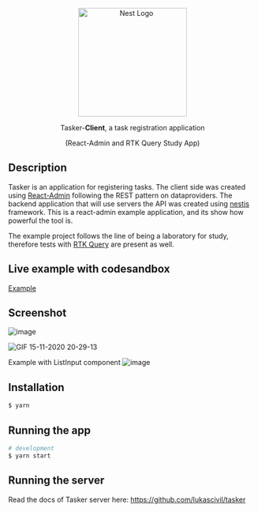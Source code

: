<p align="center">
  <a href="http://nestjs.com/" target="blank"><img src="https://marmelab.com/react-admin/assets/logo_white.png" width="220" alt="Nest Logo" /></a>
</p>

<p align="center">Tasker-<strong>Client</strong>, a task registration application</p>
<p align="center">(React-Admin and RTK Query Study App)</p>

## Description

Tasker is an application for registering tasks. The client side was created using [React-Admin](https://marmelab.com/react-admin/Readme.html) following the REST pattern on dataproviders. The backend application that will use servers the API was created using [nestjs](https://docs.nestjs.com/) framework. This is a react-admin example application, and its show how powerful the tool is.

The example project follows the line of being a laboratory for study, therefore tests with [RTK Query](https://redux-toolkit.js.org/rtk-query/overview) are present as well.

## Live example with codesandbox

[Example](https://codesandbox.io/s/elastic-johnson-veszf?file=/src/resources/custom/custom-list.component.tsx)

## Screenshot

![image](https://user-images.githubusercontent.com/7409802/123529179-4e44d500-d6c4-11eb-811b-f2b1406cb58b.png)

![GIF 15-11-2020 20-29-13](https://user-images.githubusercontent.com/7409802/99199957-5aa59e80-2781-11eb-9bd6-09e14f9c0981.gif)

Example with ListInput component
![image](https://user-images.githubusercontent.com/7409802/113529471-e6399380-9599-11eb-8664-03c420408860.png)

## Installation

```bash
$ yarn
```

## Running the app

```bash
# development
$ yarn start
```

## Running the server

Read the docs of Tasker server here: https://github.com/lukascivil/tasker

